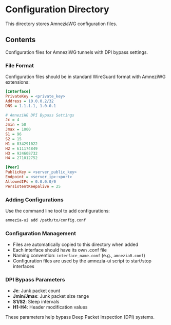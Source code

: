 # Configuration Directory

This directory stores AmneziaWG configuration files.

## Contents

Configuration files for AmneziWG tunnels with DPI bypass settings.

### File Format

Configuration files should be in standard WireGuard format with AmneziWG extensions:

```ini
[Interface]
PrivateKey = <private_key>
Address = 10.0.0.2/32
DNS = 1.1.1.1, 1.0.0.1

# AmneziWG DPI Bypass Settings
Jc = 4
Jmin = 50
Jmax = 1000
S1 = 96
S2 = 15
H1 = 834291022
H2 = 611174849
H3 = 924608732
H4 = 271012752

[Peer]
PublicKey = <server_public_key>
Endpoint = <server_ip>:<port>
AllowedIPs = 0.0.0.0/0
PersistentKeepalive = 25
```

### Adding Configurations

Use the command line tool to add configurations:

```bash
amnezia-ui add /path/to/config.conf
```

### Configuration Management

- Files are automatically copied to this directory when added
- Each interface should have its own .conf file
- Naming convention: `interface_name.conf` (e.g., `amnezia0.conf`)
- Configuration files are used by the amnezia-ui script to start/stop interfaces

### DPI Bypass Parameters

- **Jc**: Junk packet count
- **Jmin/Jmax**: Junk packet size range
- **S1/S2**: Sleep intervals
- **H1-H4**: Header modification values

These parameters help bypass Deep Packet Inspection (DPI) systems.
